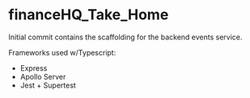 # financeHQ_Take_Home

Initial commit contains the scaffolding for the backend events service.

Frameworks used w/Typescript:
- Express
- Apollo Server
- Jest + Supertest